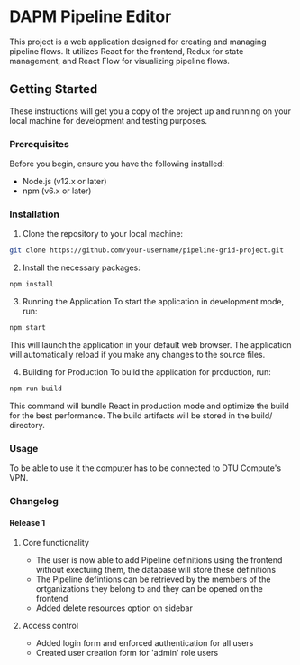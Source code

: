 # DAPM Pipeline Editor

This project is a web application designed for creating and managing pipeline flows. It utilizes React for the frontend, Redux for state management, and React Flow for visualizing pipeline flows.

## Getting Started

These instructions will get you a copy of the project up and running on your local machine for development and testing purposes.

### Prerequisites

Before you begin, ensure you have the following installed:
- Node.js (v12.x or later)
- npm (v6.x or later)

### Installation

1. Clone the repository to your local machine:

```bash
git clone https://github.com/your-username/pipeline-grid-project.git
```

2. Install the necessary packages:

```bash
npm install
```

3. Running the Application
To start the application in development mode, run:

```bash
npm start
```

This will launch the application in your default web browser. The application will automatically reload if you make any changes to the source files.

4. Building for Production
To build the application for production, run:

```bash
npm run build
```

This command will bundle React in production mode and optimize the build for the best performance. The build artifacts will be stored in the build/ directory.

### Usage

To be able to use it the computer has to be connected to DTU Compute's VPN.

### Changelog

#### Release 1

1. Core functionality
    - The user is now able to add Pipeline definitions using the frontend without exectuing them, the database will store these definitions
    - The Pipeline defintions can be retrieved by the members of the ortganizations they belong to and they can be opened on the frontend
    - Added delete resources option on sidebar

2. Access control
    - Added login form and enforced authentication for all users
    - Created user creation form for 'admin' role users

